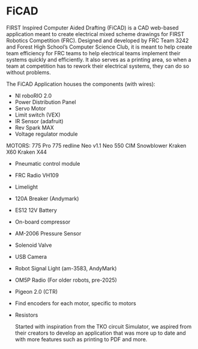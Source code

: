 # FiCAD

FIRST Inspired Computer Aided Drafting (FiCAD) is a CAD web-based application meant to create electrical mixed scheme drawings for FIRST Robotics Competition (FRC). Designed and developed by FRC Team 3242 and Forest High School’s Computer Science Club, it is meant to help create team efficiency for FRC teams to help electrical teams implement their systems quickly and efficiently. It also serves as a printing area, so when a team at competition has to rework their electrical systems, they can do so without problems.

The FiCAD Application houses the components (with wires):

- NI roboRIO 2.0 
- Power Distribution Panel  
- Servo Motor 
- Limit switch (VEX) 
- IR Sensor (adafruit) 
- Rev Spark MAX 
- Voltage regulator module 
 
MOTORS: 
775 Pro
775 redline
Neo v1.1
Neo 550
CIM
Snowblower
Kraken X60
Kraken X44

- Pneumatic control module 
- FRC Radio VH109 
- Limelight 
- 120A Breaker (Andymark) 
- ES12 12V Battery 
- On-board compressor 
- AM-2006 Pressure Sensor 
- Solenoid Valve 
- USB Camera 
- Robot Signal Light (am-3583, AndyMark) 
- OM5P Radio (For older robots, pre-2025) 
- Pigeon 2.0 (CTR) 
- Find encoders for each motor, specific to motors 
- Resistors 




	Started with inspiration from the TKO circuit Simulator, we aspired from their creators to develop an application that was more up to date and with more features such as printing to PDF and more. 